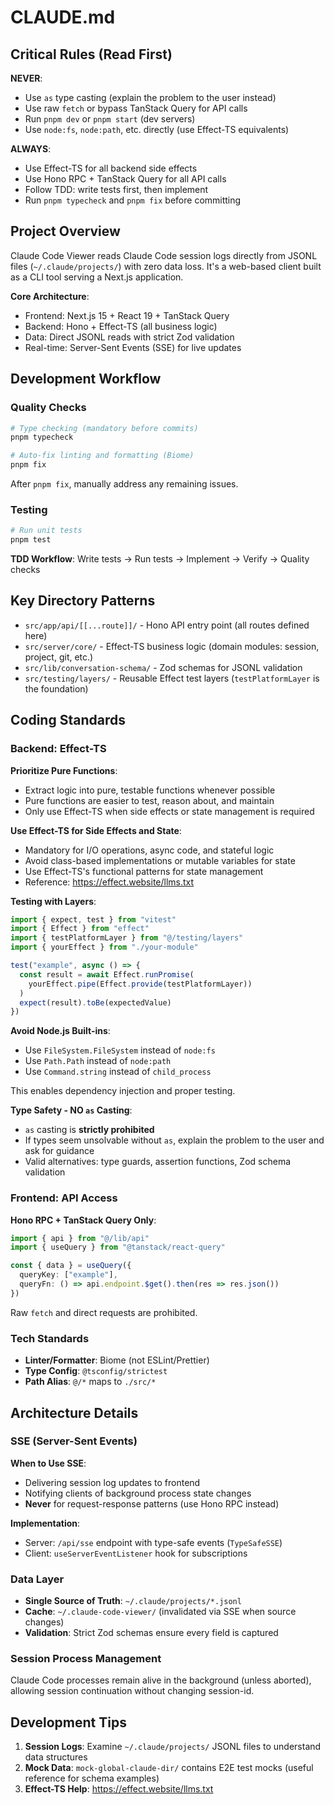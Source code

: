 # CLAUDE.md

## Critical Rules (Read First)

**NEVER**:
- Use `as` type casting (explain the problem to the user instead)
- Use raw `fetch` or bypass TanStack Query for API calls
- Run `pnpm dev` or `pnpm start` (dev servers)
- Use `node:fs`, `node:path`, etc. directly (use Effect-TS equivalents)

**ALWAYS**:
- Use Effect-TS for all backend side effects
- Use Hono RPC + TanStack Query for all API calls
- Follow TDD: write tests first, then implement
- Run `pnpm typecheck` and `pnpm fix` before committing

## Project Overview

Claude Code Viewer reads Claude Code session logs directly from JSONL files (`~/.claude/projects/`) with zero data loss. It's a web-based client built as a CLI tool serving a Next.js application.

**Core Architecture**:
- Frontend: Next.js 15 + React 19 + TanStack Query
- Backend: Hono + Effect-TS (all business logic)
- Data: Direct JSONL reads with strict Zod validation
- Real-time: Server-Sent Events (SSE) for live updates

## Development Workflow

### Quality Checks

```bash
# Type checking (mandatory before commits)
pnpm typecheck

# Auto-fix linting and formatting (Biome)
pnpm fix
```

After `pnpm fix`, manually address any remaining issues.

### Testing

```bash
# Run unit tests
pnpm test
```

**TDD Workflow**: Write tests → Run tests → Implement → Verify → Quality checks

## Key Directory Patterns

- `src/app/api/[[...route]]/` - Hono API entry point (all routes defined here)
- `src/server/core/` - Effect-TS business logic (domain modules: session, project, git, etc.)
- `src/lib/conversation-schema/` - Zod schemas for JSONL validation
- `src/testing/layers/` - Reusable Effect test layers (`testPlatformLayer` is the foundation)

## Coding Standards

### Backend: Effect-TS

**Prioritize Pure Functions**:
- Extract logic into pure, testable functions whenever possible
- Pure functions are easier to test, reason about, and maintain
- Only use Effect-TS when side effects or state management is required

**Use Effect-TS for Side Effects and State**:
- Mandatory for I/O operations, async code, and stateful logic
- Avoid class-based implementations or mutable variables for state
- Use Effect-TS's functional patterns for state management
- Reference: https://effect.website/llms.txt

**Testing with Layers**:
```typescript
import { expect, test } from "vitest"
import { Effect } from "effect"
import { testPlatformLayer } from "@/testing/layers"
import { yourEffect } from "./your-module"

test("example", async () => {
  const result = await Effect.runPromise(
    yourEffect.pipe(Effect.provide(testPlatformLayer))
  )
  expect(result).toBe(expectedValue)
})
```

**Avoid Node.js Built-ins**:
- Use `FileSystem.FileSystem` instead of `node:fs`
- Use `Path.Path` instead of `node:path`
- Use `Command.string` instead of `child_process`

This enables dependency injection and proper testing.

**Type Safety - NO `as` Casting**:
- `as` casting is **strictly prohibited**
- If types seem unsolvable without `as`, explain the problem to the user and ask for guidance
- Valid alternatives: type guards, assertion functions, Zod schema validation

### Frontend: API Access

**Hono RPC + TanStack Query Only**:
```typescript
import { api } from "@/lib/api"
import { useQuery } from "@tanstack/react-query"

const { data } = useQuery({
  queryKey: ["example"],
  queryFn: () => api.endpoint.$get().then(res => res.json())
})
```

Raw `fetch` and direct requests are prohibited.

### Tech Standards

- **Linter/Formatter**: Biome (not ESLint/Prettier)
- **Type Config**: `@tsconfig/strictest`
- **Path Alias**: `@/*` maps to `./src/*`

## Architecture Details

### SSE (Server-Sent Events)

**When to Use SSE**:
- Delivering session log updates to frontend
- Notifying clients of background process state changes
- **Never** for request-response patterns (use Hono RPC instead)

**Implementation**:
- Server: `/api/sse` endpoint with type-safe events (`TypeSafeSSE`)
- Client: `useServerEventListener` hook for subscriptions

### Data Layer

- **Single Source of Truth**: `~/.claude/projects/*.jsonl`
- **Cache**: `~/.claude-code-viewer/` (invalidated via SSE when source changes)
- **Validation**: Strict Zod schemas ensure every field is captured

### Session Process Management

Claude Code processes remain alive in the background (unless aborted), allowing session continuation without changing session-id.

## Development Tips

1. **Session Logs**: Examine `~/.claude/projects/` JSONL files to understand data structures
2. **Mock Data**: `mock-global-claude-dir/` contains E2E test mocks (useful reference for schema examples)
3. **Effect-TS Help**: https://effect.website/llms.txt
